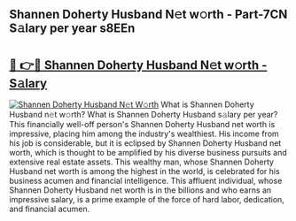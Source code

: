 ## Shannen Doherty Husband N𝚎t w𝚘rth - Part-7CN S𝚊lary per year s8EEn

# <h2><a href="http://gc44ky5.nevu.top/?p=Shannen+Doherty+Husband">🔗 👉🔴 Shannen Doherty Husband N𝚎t w𝚘rth - S𝚊lary</a></h2>

[![Shannen Doherty Husband N𝚎t W𝚘rth](https://i.imgur.com/Oavwk0R.jpeg)](http://gc44ky5.nevu.top/?p=Shannen+Doherty+Husband)
What is Shannen Doherty Husband n𝚎t w𝚘rth? What is Shannen Doherty Husband s𝚊lary per year?
This financially well-off person's Shannen Doherty Husband net worth is impressive, placing him among the industry's wealthiest. His income from his job is considerable, but it is eclipsed by Shannen Doherty Husband net worth, which is thought to be amplified by his diverse business pursuits and extensive real estate assets. This wealthy man, whose Shannen Doherty Husband net worth is among the highest in the world, is celebrated for his business acumen and financial intelligence. This affluent individual, whose Shannen Doherty Husband net worth is in the billions and who earns an impressive salary, is a prime example of the force of hard labor, dedication, and financial acumen.
